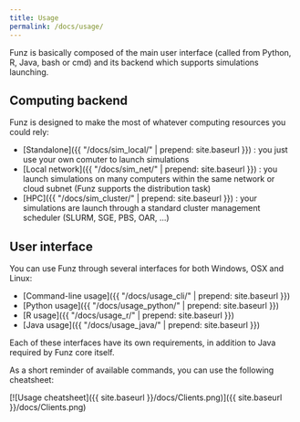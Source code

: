 ```yaml
---
title: Usage
permalink: /docs/usage/
---
```


Funz is basically composed of the main user interface (called from Python, R, Java, bash or cmd) and its backend which supports simulations launching.

## Computing backend

Funz is designed to make the most of whatever computing resources you could rely:

  * [Standalone]({{ "/docs/sim_local/" | prepend: site.baseurl }}) : you just use your own comuter to launch simulations
  * [Local network]({{ "/docs/sim_net/" | prepend: site.baseurl }}) : you launch simulations on many computers within the same network or cloud subnet (Funz supports the distribution task)
  * [HPC]({{ "/docs/sim_cluster/" | prepend: site.baseurl }}) : your simulations are launch through a standard cluster management scheduler (SLURM, SGE, PBS, OAR, ...)


## User interface

You can use Funz through several interfaces for both Windows, OSX and Linux:

  * [Command-line usage]({{ "/docs/usage_cli/" | prepend: site.baseurl }}) 
  * [Python usage]({{ "/docs/usage_python/" | prepend: site.baseurl }}) 
  * [R usage]({{ "/docs/usage_r/" | prepend: site.baseurl }}) 
  * [Java usage]({{ "/docs/usage_java/" | prepend: site.baseurl }})

Each of these interfaces have its own requirements, in addition to Java required by Funz core itself.

As a short reminder of available commands, you can use the following cheatsheet:

[![Usage cheatsheet]({{ site.baseurl }}/docs/Clients.png)]({{ site.baseurl }}/docs/Clients.png)


